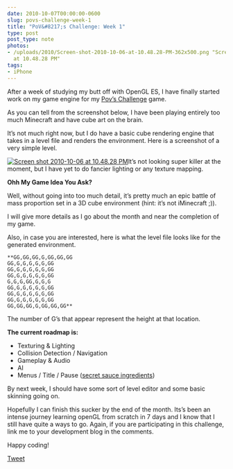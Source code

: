 ```yaml
---
date: 2010-10-07T00:00:00-0600
slug: povs-challenge-week-1
title: "PoV&#8217;s Challenge: Week 1"
type: post
post_type: note
photos:
- /uploads/2010/Screen-shot-2010-10-06-at-10.48.28-PM-362x500.png "Screen shot 2010-10-06
  at 10.48.28 PM"
tags:
- iPhone
---
```

After a week of studying my butt off with OpenGL ES, I have finally started work on my game engine for my [Pov’s Challenge](http://www.ludumdare.com/compo/2010/09/22/povs-challenge-make-a-game-sell-1-copy/) game.


As you can tell from the screenshot below, I have been playing entirely too much Minecraft and have cube art on the brain.


It’s not much right now, but I do have a basic cube rendering engine that takes in a level file and renders the environment. Here is a screenshot of a very simple level.


[![](/uploads/2010/Screen-shot-2010-10-06-at-10.48.28-PM-362x500.png "Screen shot 2010-10-06 at 10.48.28 PM")](http://brandontreb.com/wp-content/uploads/2010/10/Screen-shot-2010-10-06-at-10.48.28-PM.png)It’s not looking super killer at the moment, but I have yet to do fancier lighting or any texture mapping.


**Ohh My Game Idea You Ask?**


Well, without going into too much detail, it’s pretty much an epic battle of mass proportion set in a 3D cube environment (hint: it’s not iMinecraft ;)).


I will give more details as I go about the month and near the completion of my game.


Also, in case you are interested, here is what the level file looks like for the generated environment.



```
**GG,GG,GG,G,GG,GG,GG
GG,G,G,G,G,G,GG
GG,G,G,G,G,G,GG
GG,G,G,G,G,G,GG
G,G,G,GG,G,G,G
GG,G,G,G,G,G,GG
GG,G,G,G,G,G,GG
GG,G,G,G,G,G,GG
GG,GG,GG,G,GG,GG,GG**
```

The number of G’s that appear represent the height at that location.


**The current roadmap is:**


* Texturing & Lighting
* Collision Detection / Navigation
* Gameplay & Audio
* AI
* Menus / Title / Pause ([secret sauce ingredients](http://www.36peas.com/blog/2010/10/6/just-add-the-secret-sauce-a-tried-and-tested-recipe-for-a-fi.html))


By next week, I should have some sort of level editor and some basic skinning going on.


Hopefully I can finish this sucker by the end of the month. Its’s been an intense journey learning openGL from scratch in 7 days and I know that I still have quite a ways to go. Again, if you are participating in this challenge, link me to your development blog in the comments.


Happy coding!



[Tweet](http://twitter.com/share)


